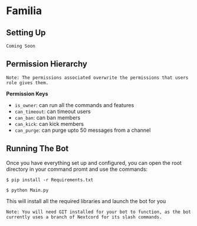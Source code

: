 # Familia

## Setting Up

```Coming Soon```


## Permission Hierarchy

```Note: The permissions associated overwrite the permissions that users role gives them.```

**Permission Keys**
- `is_owner`: can run all the commands and features
- `can_timeout`: can timeout users
- `can_ban`: can ban members
- `can_kick`: can kick members
- `can_purge`: can purge upto 50 messages from a channel


## Running The Bot

Once you have everything set up and configured, you can open the root directory in your command promt and use the commands:

```shell
$ pip install -r Requirements.txt

$ python Main.py
```

This will install all the required libraries and launch the bot for you

```Note: You will need GIT installed for your bot to function, as the bot currently uses a branch of Nextcord for its slash commands.```
